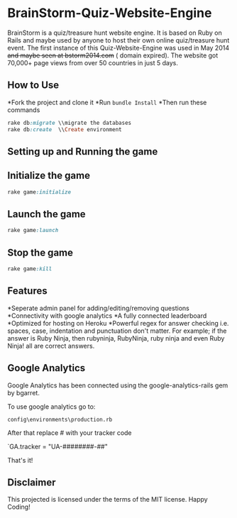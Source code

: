 BrainStorm-Quiz-Website-Engine
==============================
BrainStorm is a quiz/treasure hunt website engine. It is based on Ruby on Rails and maybe used by anyone to host their own online quiz/treasure hunt event.
The first instance of this Quiz-Website-Engine was used in May 2014 ~~and maybe seen at bstorm2014.com~~ ( domain expired). The website got 70,000+ page views from over 50 countries in just 5 days.

<!--A partial demo of the same may be viewed [here](shielded-reef-9288.herokuapp.com/).-->

How to Use
----------
*Fork the project and clone it
*Run `bundle Install`
*Then run these commands

```ruby
rake db:migrate \\migrate the databases
rake db:create  \\Create environment
```

Setting up and Running the game
-------------------------------
Initialize the game
-------------------
```ruby
rake game:initialize
```

Launch the game
---------------
```ruby
rake game:launch
```

Stop the game
-------------
```ruby
rake game:kill
```

Features
--------
*Seperate admin panel for adding/editing/removing questions
*Connectivity with google analytics
*A fully connected leaderboard
*Optimized for hosting on Heroku
*Powerful regex for answer checking i.e. spaces, case, indentation and punctuation don't matter. For example; if the answer is Ruby Ninja, then rubyninja, RubyNinja, ruby ninja and even Ruby Ninja! all are correct answers.

Google Analytics
----------------

Google Analytics has been connected using the google-analytics-rails gem by bgarret.

To use google analytics go to:

`config\environments\production.rb`

After that replace # with your tracker code

`GA.tracker = "UA-########-##"

That's it!

Disclaimer
----------
This projected is licensed under the terms of the MIT license. Happy Coding!
